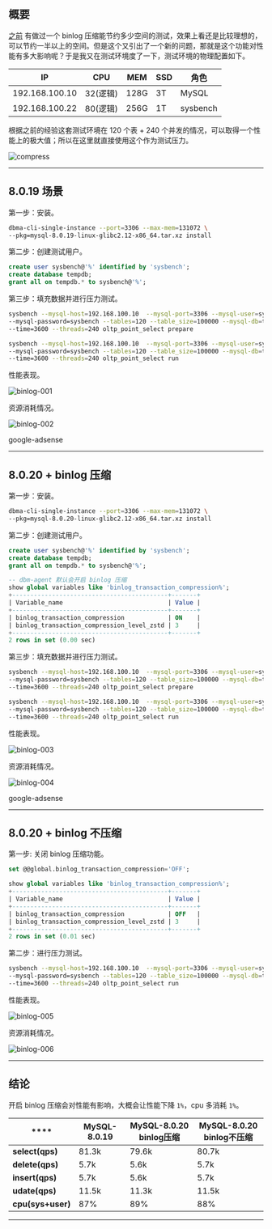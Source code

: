 ## 概要
[之前](/blogs/809502061) 有做过一个 binlog 压缩能节约多少空间的测试，效果上看还是比较理想的，可以节约一半以上的空间。但是这个又引出了一个新的问题，那就是这个功能对性能有多大影响呢？于是我又在测试环境度了一下，测试环境的物理配置如下。

|**IP**|**CPU**|**MEM**|**SSD**|**角色**|
|------|-------|-------|-------|-------|
|192.168.100.10|32(逻辑)| 128G  | 3T    |MySQL|
|192.168.100.22|80(逻辑)| 256G  | 1T    |sysbench|

根据之前的经验这套测试环境在 120 个表 + 240 个并发的情况，可以取得一个性能上的极大值；所以在这里就直接使用这个作为测试压力。

![compress](static/2020-18/compress-001.png)

---


## 8.0.19 场景
第一步：安装。
```bash
dbma-cli-single-instance --port=3306 --max-mem=131072 \
--pkg=mysql-8.0.19-linux-glibc2.12-x86_64.tar.xz install
```
第二步：创建测试用户。
```sql
create user sysbench@'%' identified by 'sysbench';
create database tempdb;
grant all on tempdb.* to sysbench@'%';
```
第三步：填充数据并进行压力测试。
```bash
sysbench --mysql-host=192.168.100.10  --mysql-port=3306 --mysql-user=sysbench \
--mysql-password=sysbench --tables=120 --table_size=100000 --mysql-db=tempdb \
--time=3600 --threads=240 oltp_point_select prepare

sysbench --mysql-host=192.168.100.10  --mysql-port=3306 --mysql-user=sysbench \
--mysql-password=sysbench --tables=120 --table_size=100000 --mysql-db=tempdb \
--time=3600 --threads=240 oltp_point_select run
```

性能表现。

![binlog-001](static/2020-18/binlog-001.png)

资源消耗情况。

![binlog-002](static/2020-18/binlog-002.png)

google-adsense

---

## 8.0.20 + binlog 压缩
第一步：安装。
```bash
dbma-cli-single-instance --port=3306 --max-mem=131072 \
--pkg=mysql-8.0.20-linux-glibc2.12-x86_64.tar.xz install
```
第二步：创建测试用户。
```sql
create user sysbench@'%' identified by 'sysbench';
create database tempdb;
grant all on tempdb.* to sysbench@'%';

-- dbm-agent 默认会开启 binlog 压缩
show global variables like 'binlog_transaction_compression%';
+-------------------------------------------+-------+
| Variable_name                             | Value |
+-------------------------------------------+-------+
| binlog_transaction_compression            | ON    |
| binlog_transaction_compression_level_zstd | 3     |
+-------------------------------------------+-------+
2 rows in set (0.00 sec)
```
第三步：填充数据并进行压力测试。
```bash
sysbench --mysql-host=192.168.100.10  --mysql-port=3306 --mysql-user=sysbench \
--mysql-password=sysbench --tables=120 --table_size=100000 --mysql-db=tempdb \
--time=3600 --threads=240 oltp_point_select prepare

sysbench --mysql-host=192.168.100.10  --mysql-port=3306 --mysql-user=sysbench \
--mysql-password=sysbench --tables=120 --table_size=100000 --mysql-db=tempdb \
--time=3600 --threads=240 oltp_point_select run
```

性能表现。

![binlog-003](static/2020-18/binlog-003.png)

资源消耗情况。

![binlog-004](static/2020-18/binlog-004.png)

google-adsense

---

## 8.0.20 + binlog 不压缩
第一步: 关闭 binlog 压缩功能。
```sql
set @@global.binlog_transaction_compression='OFF';

show global variables like 'binlog_transaction_compression%';
+-------------------------------------------+-------+
| Variable_name                             | Value |
+-------------------------------------------+-------+
| binlog_transaction_compression            | OFF   |
| binlog_transaction_compression_level_zstd | 3     |
+-------------------------------------------+-------+
2 rows in set (0.01 sec)
```

第二步：进行压力测试。

```bash
sysbench --mysql-host=192.168.100.10  --mysql-port=3306 --mysql-user=sysbench \
--mysql-password=sysbench --tables=120 --table_size=100000 --mysql-db=tempdb \
--time=3600 --threads=240 oltp_point_select run
```

性能表现。

![binlog-005](static/2020-18/binlog-005.png)

资源消耗情况。

![binlog-006](static/2020-18/binlog-006.png)

---

## 结论
开启 binlog 压缩会对性能有影响，大概会让性能下降 `1%`，cpu 多消耗 `1%`。

|****          |**MySQL-8.0.19**|**MySQL-8.0.20 binlog压缩**|**MySQL-8.0.20 binlog不压缩**|
|----------------|----------------|--------------------|---------------------|
|**select(qps)** |81.3k           |79.6k               | 80.7k               |
|**delete(qps)** |5.7k            |5.6k                | 5.7k                |
|**insert(qps)** |5.7k            |5.6k                | 5.7k                |
|**udate(qps)**  |11.5k           |11.3k               | 11.5k               |
|**cpu(sys+user)**    |87%             |89%                 | 88%                 |


---
